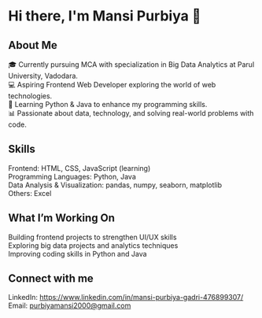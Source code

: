 <h1 style="align:centre">Hi there, I'm Mansi Purbiya 👋</h1>

<h2>About Me</h2> 

🎓 Currently pursuing MCA with specialization in Big Data Analytics at Parul University, Vadodara. </br>
💻 Aspiring Frontend Web Developer exploring the world of web technologies.</br>
🐍 Learning Python & Java to enhance my programming skills.</br>
📊 Passionate about data, technology, and solving real-world problems with code.</br>

<h2>Skills</h2>

Frontend: HTML, CSS, JavaScript (learning)</br>
Programming Languages: Python, Java </br>
Data Analysis & Visualization: pandas, numpy, seaborn, matplotlib</br>
Others: Excel   </br>

<h2>What I’m Working On</h2>

Building frontend projects to strengthen UI/UX skills  </br>
Exploring big data projects and analytics techniques  </br>
Improving coding skills in Python and Java  </br>

<h2>Connect with me</h2>

LinkedIn: https://www.linkedin.com/in/mansi-purbiya-gadri-476899307/  </br>
Email: purbiyamansi2000@gmail.com   </br>
